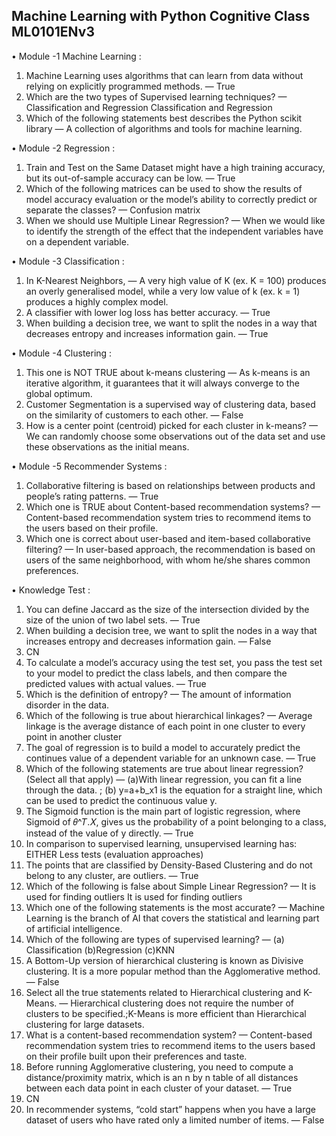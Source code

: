 ## Machine Learning with Python Cognitive Class ML0101ENv3

•	Module -1 Machine Learning :
1.	Machine Learning uses algorithms that can learn from data without relying on explicitly programmed methods. — True
2. Which are the two types of Supervised learning techniques? — Classification and Regression Classification and Regression
3. Which of the following statements best describes the Python scikit library — A collection of algorithms and tools for machine learning.

•	Module -2 Regression :
1.	Train and Test on the Same Dataset might have a high training accuracy, but its out-of-sample accuracy can be low. — True
2.	Which of the following matrices can be used to show the results of model accuracy evaluation or the model’s ability to correctly predict or separate the classes? — Confusion matrix
3.	When we should use Multiple Linear Regression? — When we would like to identify the strength of the effect that the independent variables have on a dependent variable.

•	Module -3 Classification :
1.	In K-Nearest Neighbors, — A very high value of K (ex. K = 100) produces an overly generalised model, while a very low value of k (ex. k = 1) produces a highly complex model.
2.	A classifier with lower log loss has better accuracy. — True
3.	When building a decision tree, we want to split the nodes in a way that decreases entropy and increases information gain. — True

•	Module -4 Clustering :
1.	This one is NOT TRUE about k-means clustering — As k-means is an iterative algorithm, it guarantees that it will always converge to the global optimum.
2.	Customer Segmentation is a supervised way of clustering data, based on the similarity of customers to each other. — False
3.	How is a center point (centroid) picked for each cluster in k-means? — We can randomly choose some observations out of the data set and use these observations as the initial means.

•	Module -5 Recommender Systems :
1.	Collaborative filtering is based on relationships between products and people’s rating patterns. — True
2.	Which one is TRUE about Content-based recommendation systems? — Content-based recommendation system tries to recommend items to the users based on their profile.
3.	Which one is correct about user-based and item-based collaborative filtering? — In user-based approach, the recommendation is based on users of the same neighborhood, with whom he/she shares common preferences.

•	Knowledge Test :
1.	You can define Jaccard as the size of the intersection divided by the size of the union of two label sets. — True
2.	When building a decision tree, we want to split the nodes in a way that increases entropy and decreases information gain. — False
3.	CN
4.	To calculate a model’s accuracy using the test set, you pass the test set to your model to predict the class labels, and then compare the predicted values with actual values. — True
5.	Which is the definition of entropy? — The amount of information disorder in the data.
6.	Which of the following is true about hierarchical linkages? — Average linkage is the average distance of each point in one cluster to every point in another cluster 
7.	The goal of regression is to build a model to accurately predict the continues value of a dependent variable for an unknown case. — True
8.	Which of the following statements are true about linear regression? (Select all that apply) — (a)With linear regression, you can fit a line through the data. ; (b) y=a+b_x1 is the equation for a straight line, which can be used to predict the continuous value y.
9.	The Sigmoid function is the main part of logistic regression, where Sigmoid of 𝜃^𝑇.𝑋, gives us the probability of a point belonging to a class, instead of the value of y directly. — True
10.	In comparison to supervised learning, unsupervised learning has: EITHER Less tests (evaluation approaches) 
11.	The points that are classified by Density-Based Clustering and do not belong to any cluster, are outliers. — True
12.	Which of the following is false about Simple Linear Regression? — It is used for finding outliers It is used for finding outliers
13.	Which one of the following statements is the most accurate? — Machine Learning is the branch of AI that covers the statistical and learning part of artificial intelligence.
14.	Which of the following are types of supervised learning? — (a) Classification (b)Regression (c)KNN
15.	A Bottom-Up version of hierarchical clustering is known as Divisive clustering. It is a more popular method than the Agglomerative method. — False
16.	Select all the true statements related to Hierarchical clustering and K-Means. — Hierarchical clustering does not require the number of clusters to be specified.;K-Means is more efficient than Hierarchical clustering for large datasets.
17.	What is a content-based recommendation system? — Content-based recommendation system tries to recommend items to the users based on their profile built upon their preferences and taste.
18.	Before running Agglomerative clustering, you need to compute a distance/proximity matrix, which is an n by n table of all distances between each data point in each cluster of your dataset. — True
19.	CN
20.	In recommender systems, “cold start” happens when you have a large dataset of users who have rated only a limited number of items. — False

